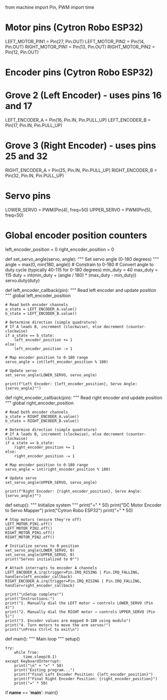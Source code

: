 from machine import Pin, PWM
import time

# Motor pins (Cytron Robo ESP32)
LEFT_MOTOR_PIN1 = Pin(27, Pin.OUT)
LEFT_MOTOR_PIN2 = Pin(14, Pin.OUT)
RIGHT_MOTOR_PIN1 = Pin(13, Pin.OUT)
RIGHT_MOTOR_PIN2 = Pin(12, Pin.OUT)

# Encoder pins (Cytron Robo ESP32)
# Grove 2 (Left Encoder) - uses pins 16 and 17
LEFT_ENCODER_A = Pin(16, Pin.IN, Pin.PULL_UP)
LEFT_ENCODER_B = Pin(17, Pin.IN, Pin.PULL_UP)
# Grove 3 (Right Encoder) - uses pins 25 and 32
RIGHT_ENCODER_A = Pin(25, Pin.IN, Pin.PULL_UP)
RIGHT_ENCODER_B = Pin(32, Pin.IN, Pin.PULL_UP)

# Servo pins
LOWER_SERVO = PWM(Pin(4), freq=50)
UPPER_SERVO = PWM(Pin(5), freq=50)

# Global encoder position counters
left_encoder_position = 0
right_encoder_position = 0

def set_servo_angle(servo, angle):
    """
    Set servo angle (0-180 degrees)
    """
    angle = max(0, min(180, angle))  # Constrain to 0-180
    # Convert angle to duty cycle (typically 40-115 for 0-180 degrees)
    min_duty = 40
    max_duty = 115
    duty = int(min_duty + (angle / 180) * (max_duty - min_duty))
    servo.duty(duty)

def left_encoder_callback(pin):
    """
    Read left encoder and update position
    """
    global left_encoder_position
    
    # Read both encoder channels
    a_state = LEFT_ENCODER_A.value()
    b_state = LEFT_ENCODER_B.value()
    
    # Determine direction (simple quadrature)
    # If A leads B, increment (clockwise), else decrement (counter-clockwise)
    if a_state == b_state:
        left_encoder_position += 1
    else:
        left_encoder_position -= 1
    
    # Map encoder position to 0-180 range
    servo_angle = int(left_encoder_position % 180)
    
    # Update servo
    set_servo_angle(LOWER_SERVO, servo_angle)
    
    print(f"Left Encoder: {left_encoder_position}, Servo Angle: {servo_angle}°")

def right_encoder_callback(pin):
    """
    Read right encoder and update position
    """
    global right_encoder_position
    
    # Read both encoder channels
    a_state = RIGHT_ENCODER_A.value()
    b_state = RIGHT_ENCODER_B.value()
    
    # Determine direction (simple quadrature)
    # If A leads B, increment (clockwise), else decrement (counter-clockwise)
    if a_state == b_state:
        right_encoder_position += 1
    else:
        right_encoder_position -= 1
    
    # Map encoder position to 0-180 range
    servo_angle = int(right_encoder_position % 180)
    
    # Update servo
    set_servo_angle(UPPER_SERVO, servo_angle)
    
    print(f"Right Encoder: {right_encoder_position}, Servo Angle: {servo_angle}°")

def setup():
    """
    Initialize system
    """
    print("=" * 50)
    print("DC Motor Encoder to Servo Mapper")
    print("Cytron Robo ESP32")
    print("=" * 50)
    
    # Stop motors (ensure they're off)
    LEFT_MOTOR_PIN1.off()
    LEFT_MOTOR_PIN2.off()
    RIGHT_MOTOR_PIN1.off()
    RIGHT_MOTOR_PIN2.off()
    
    # Initialize servos to 0 position
    set_servo_angle(LOWER_SERVO, 0)
    set_servo_angle(UPPER_SERVO, 0)
    print("Servos initialized to 0°")
    
    # Attach interrupts to encoder A channels
    LEFT_ENCODER_A.irq(trigger=Pin.IRQ_RISING | Pin.IRQ_FALLING, handler=left_encoder_callback)
    RIGHT_ENCODER_A.irq(trigger=Pin.IRQ_RISING | Pin.IRQ_FALLING, handler=right_encoder_callback)
    
    print("\nSetup complete!")
    print("Instructions:")
    print("1. Manually dial the LEFT motor → controls LOWER_SERVO (Pin 4)")
    print("2. Manually dial the RIGHT motor → controls UPPER_SERVO (Pin 5)")
    print("3. Encoder values are mapped 0-180 using modulo")
    print("4. Turn motors to move the arm servos!")
    print("\nPress Ctrl+C to exit\n")

def main():
    """
    Main loop
    """
    setup()
    
    try:
        while True:
            time.sleep(0.1)
    except KeyboardInterrupt:
        print("\n" + "=" * 50)
        print("Exiting program...")
        print(f"Final Left Encoder Position: {left_encoder_position}")
        print(f"Final Right Encoder Position: {right_encoder_position}")
        print("=" * 50)

if __name__ == '__main__':
    main()
